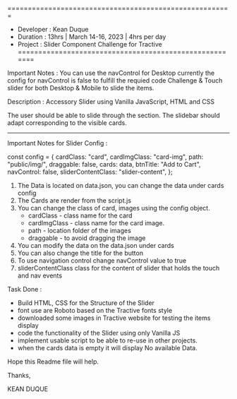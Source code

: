 =======================================================
-  Developer : Kean Duque
-  Duration : 13hrs | March 14-16, 2023 | 4hrs per day
-  Project : Slider Component Challenge for Tractive
=======================================================

Important Notes : 
You can use the navControl for Desktop currently the config for navControl is false to fulfill the requied code Challenge & Touch slider for both Desktop & Mobile to slide the items.


Description : 
Accessory Slider using Vanilla JavaScript, HTML and CSS

The user should be able to slide through the section. The slidebar should adapt
corresponding to the visible cards.

------------------------------------------------------

Important Notes for Slider Config :

const config = {
	cardClass: "card",
	cardImgClass: "card-img",
	path: "public/img/",
	draggable: false,
	cards: data,
	btnTitle: "Add to Cart",
	navControl: false,
	sliderContentClass: "slider-content",
};

1. The Data is located on data.json, you can change the data under cards config
2. The Cards are render from the script.js
3. You can change the class of card, images using the config object.
	- cardClass - class name for the card
	- cardImgClass - class name for the card image.
	- path - location folder of the images
	- draggable - to avoid dragging the image
4. You can modify the data on the data.json under cards
5. You can also change the title for the button
6. To use navigation control change navControl value to true
7. sliderContentClass class for the content of slider that holds the touch and nav events


Task Done : 

- Build HTML, CSS for the Structure of the Slider
- font use are Roboto based on the Tractive fonts style
- downloaded some images in Tractive website for testing the items display
- code the functionality of the Slider using only Vanilla JS
- implement usable script to be able to re-use in other projects.
- when the cards data is empty it will display No available Data.


Hope this Readme file will help.

Thanks,

KEAN DUQUE